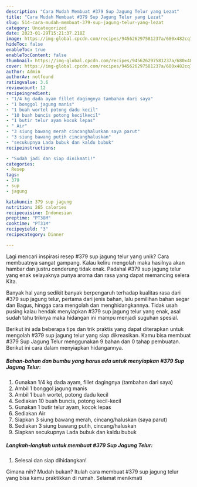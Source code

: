 ```yaml
---
description: "Cara Mudah Membuat #379 Sup Jagung Telur yang Lezat"
title: "Cara Mudah Membuat #379 Sup Jagung Telur yang Lezat"
slug: 514-cara-mudah-membuat-379-sup-jagung-telur-yang-lezat
category: Uncategorized
date: 2023-01-29T15:21:37.218Z
image: https://img-global.cpcdn.com/recipes/945626297581237a/680x482cq70/379-sup-jagung-telur-foto-resep-utama.jpg
hideToc: false
enableToc: true
enableTocContent: false
thumbnail: https://img-global.cpcdn.com/recipes/945626297581237a/680x482cq70/379-sup-jagung-telur-foto-resep-utama.jpg
cover: https://img-global.cpcdn.com/recipes/945626297581237a/680x482cq70/379-sup-jagung-telur-foto-resep-utama.jpg
author: Admin
authorAv: notfound
ratingvalue: 3.6
reviewcount: 12
recipeingredient:
- "1/4 kg dada ayam fillet dagingnya tambahan dari saya"
- "1 bonggol jagung manis"
- "1 buah wortel potong dadu kecil"
- "10 buah buncis potong kecilkecil"
- "1 butir telur ayam kocok lepas"
- " Air"
- "3 siung bawang merah cincanghaluskan saya parut"
- "3 siung bawang putih cincanghaluskan"
- "secukupnya Lada bubuk dan kaldu bubuk"
recipeinstructions:

- "Sudah jadi dan siap dinikmati!"
categories:
- Resep
tags:
- 379
- sup
- jagung

katakunci: 379 sup jagung 
nutrition: 265 calories
recipecuisine: Indonesian
preptime: "PT38M"
cooktime: "PT31M"
recipeyield: "3"
recipecategory: Dinner

---
```





Lagi mencari inspirasi resep #379 sup jagung telur yang unik? Cara membuatnya sangat gampang. Kalau keliru mengolah maka hasilnya akan hambar dan justru cenderung tidak enak. Padahal #379 sup jagung telur yang enak selayaknya punya aroma dan rasa yang dapat memancing selera Kita.





Banyak hal yang sedikit banyak berpengaruh terhadap kualitas rasa dari #379 sup jagung telur, pertama dari jenis bahan, lalu pemilihan bahan segar dan Bagus, hingga cara mengolah dan menghidangkannya. Tidak usah pusing kalau hendak menyiapkan #379 sup jagung telur yang enak,      asal sudah tahu triknya maka hidangan ini mampu menjadi suguhan spesial.





















Berikut ini ada beberapa tips dan trik praktis yang dapat diterapkan untuk mengolah #379 sup jagung telur yang siap dikreasikan. Kamu bisa membuat #379 Sup Jagung Telur menggunakan 9 bahan dan 0 tahap pembuatan. Berikut ini cara dalam menyiapkan hidangannya.

<!--inarticleads1-->

##### Bahan-bahan dan bumbu yang harus ada untuk menyiapkan #379 Sup Jagung Telur:

1. Gunakan 1/4 kg dada ayam, fillet dagingnya (tambahan dari saya)
1. Ambil 1 bonggol jagung manis
1. Ambil 1 buah wortel, potong dadu kecil
1. Sediakan 10 buah buncis, potong kecil-kecil
1. Gunakan 1 butir telur ayam, kocok lepas
1. Sediakan  Air
1. Siapkan 3 siung bawang merah, cincang/haluskan (saya parut)
1. Sediakan 3 siung bawang putih, cincang/haluskan
1. Siapkan secukupnya Lada bubuk dan kaldu bubuk




<!--inarticleads2-->

##### Langkah-langkah untuk membuat #379 Sup Jagung Telur:


1. Selesai dan siap dihidangkan!



Gimana nih? Mudah bukan? Itulah cara membuat #379 sup jagung telur yang bisa kamu praktikkan di rumah. Selamat menikmati
